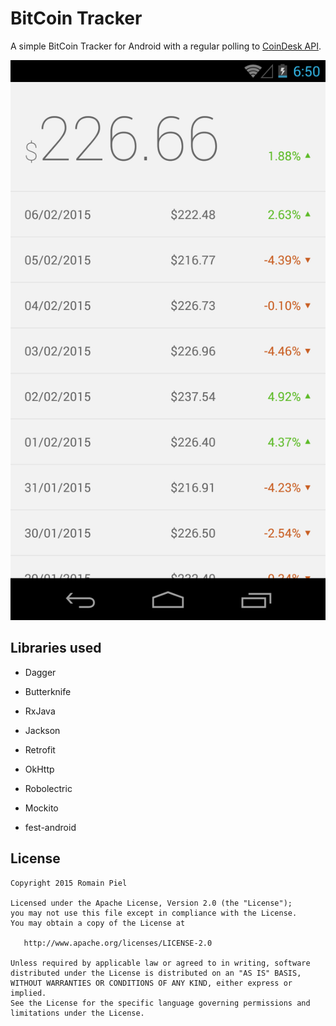 # BitCoin Tracker

A simple BitCoin Tracker for Android with a regular polling to [CoinDesk API](http://www.coindesk.com/api/).

![ScreenShot](screenshot.png)

## Libraries used

- Dagger
- Butterknife
- RxJava
- Jackson
- Retrofit
- OkHttp

- Robolectric
- Mockito
- fest-android

## License
```
Copyright 2015 Romain Piel

Licensed under the Apache License, Version 2.0 (the "License");
you may not use this file except in compliance with the License.
You may obtain a copy of the License at

   http://www.apache.org/licenses/LICENSE-2.0

Unless required by applicable law or agreed to in writing, software
distributed under the License is distributed on an "AS IS" BASIS,
WITHOUT WARRANTIES OR CONDITIONS OF ANY KIND, either express or implied.
See the License for the specific language governing permissions and
limitations under the License.
```